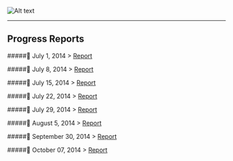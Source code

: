 ![Alt text](http://rrezarta-krasniqi.github.io/esquared.jpg) 
<hr>

## Progress Reports



#####:date: July 1, 2014 > [Report](http://rrezarta-krasniqi.github.io/report_july_1_2014.html "july_1_2014")

#####:date: July 8, 2014 > [Report](http://rrezarta-krasniqi.github.io/report_july_8_2014.html "july_8_2014")

#####:date: July 15, 2014 > [Report](http://rrezarta-krasniqi.github.io/report_july_15_2014.html "july_15_2014")

#####:date: July 22, 2014 > [Report](http://rrezarta-krasniqi.github.io/report_july_22_2014.html "july_22_2014")

#####:date: July 29, 2014 > [Report](http://rrezarta-krasniqi.github.io/report_july_29_2014.html "july_29_2014")

#####:date: August 5, 2014 > [Report](http://rrezarta-krasniqi.github.io/report_august_5_2014.html "august_5_2014")

#####:date: September 30, 2014 > [Report](http://rrezarta-krasniqi.github.io/report_september_30_2014.html "september_30_2014")

#####:date: October 07, 2014 > [Report](http://rrezarta-krasniqi.github.io/report_october_08_2014.html "october_07_2014")
